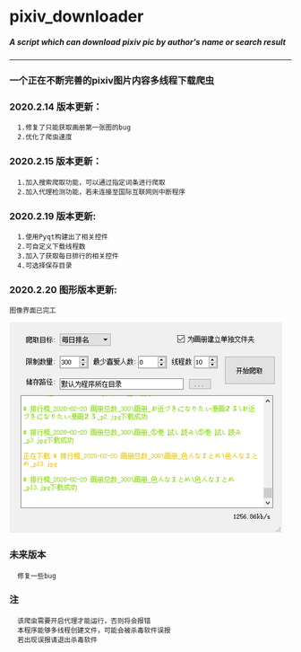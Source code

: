 # pixiv_downloader
##### A script which can download pixiv pic by author's name or search result
---
### 一个正在不断完善的pixiv图片内容多线程下载爬虫

### 2020.2.14 版本更新：
      1.修复了只能获取画册第一张图的bug
      2.优化了爬虫速度
### 2020.2.15 版本更新：
      1.加入搜索爬取功能，可以通过指定词条进行爬取
      2.加入代理检测功能，若未连接至国际互联网则中断程序


### 2020.2.19 版本更新:
      1.使用Pyqt构建出了相关控件
      2.可自定义下载线程数
      3.加入了获取每日排行的相关控件
      4.可选择保存目录


### 2020.2.20 图形版本更新:
    图像界面已完工
   ![avatar](demo.png)

### 未来版本
      修复一些bug

### 注
      该爬虫需要开启代理才能运行，否则将会报错
      本程序能够多线程创建文件，可能会被杀毒软件误报
      若出现误报请退出杀毒软件